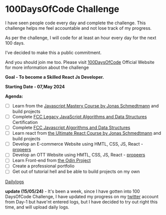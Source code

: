 # 100DaysOfCode Challenge

I have seen people code every day and complete the challenge. This challenge helps me feel accountable and not lose track of my progress.

As per the challenge, I will code for at least an hour every day for the next 100 days.

I’ve decided to make this a public commitment.

And you should join me too. Please visit [100DaysOfCode](https://www.100daysofcode.com/) Official Website for more information about the challenge

**Goal - To become a Skilled React Js Developer.**

**Starting Date - 07,May 2024**


**Agenda:**
- [ ] Learn from the [Javascript Mastery Course by Jonas Schmedtmann](https://www.udemy.com/course/the-complete-javascript-course/) and build projects
- [ ] Complete [FCC Legacy JavaScript Algorithms and Data Structures](https://www.freecodecamp.org/learn/javascript-algorithms-and-data-structures) Certification
- [ ] Complete [FCC Javascript Algorithms and Data Structures](https://www.freecodecamp.org/learn/javascript-algorithms-and-data-structures-v8/)
- [ ] Learn react from [the  Ultimate React Course by Jonas Schmedtmann](https://www.udemy.com/course/the-ultimate-react-course/) and build projects
- [ ] Develop an E-commerce Website using HMTL, CSS, JS, React - [propeers](https://www.propeers.in/roadmaps/657dafb34f74377fd1ac07b0)
- [ ] Develop an OTT Website using HMTL, CSS, JS, React - [propeers](https://www.propeers.in/roadmaps/657dafb34f74377fd1ac07b0)
- [ ] Learn Front-end from [the Odin Project](https://www.theodinproject.com/)
- [ ] Create a professional portfolio
- [ ] Get out of tutorial hell and be able to build projects on my own

[Dailylogs](https://github.com/suchi-291/100-days-of-code/blob/9fc14f69d5368d7dcd4b576ffe2f22f60025f7cd/log.md) 

**update (15/05/24)** - It's been a week, since I have gotten into 100 DaysOfCode Challenge, I have updated my progress on my [twitter](https://twitter.com/RaoSuchitha) account from Day-1 but have'nt entered logs, but I have decided to try out right this time, and will upload daily logs.



